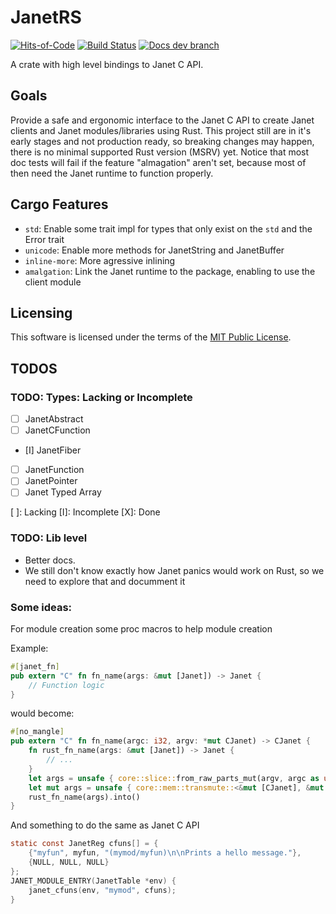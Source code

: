# JanetRS

[![Hits-of-Code](https://hitsofcode.com/github/GrayJack/janetrs)](https://hitsofcode.com/view/github/GrayJack/janetrs)
[![Build Status](https://github.com/GrayJack/janetrs/workflows/Check%20and%20Test/badge.svg)](https://github.com/GrayJack/janetrs/actions)
[![Docs dev branch](https://img.shields.io/badge/Docs-dev%20branch-blue)](https://grayjack.github.io/janetrs/janetrs/index.html)

A crate with high level bindings to Janet C API.

## Goals
Provide a safe and ergonomic interface to the Janet C API to create Janet clients and
Janet modules/libraries using Rust.
This project still are in it's early stages and not production ready, so breaking changes may
happen, there is no minimal supported Rust version (MSRV) yet.
Notice that most doc tests will fail if the feature "almagation" aren't set, because
most of then need the Janet runtime to function properly.

## Cargo Features
- `std`: Enable some trait impl for types that only exist on the `std` and the Error
trait
- `unicode`: Enable more methods for JanetString and JanetBuffer
- `inline-more`: More agressive inlining
- `amalgation`: Link the Janet runtime to the package, enabling to use the client module

## Licensing
This software is licensed under the terms of the [MIT Public License](./LICENSE).

## TODOS
### TODO: Types: Lacking or Incomplete
 - [ ] JanetAbstract
 - [ ] JanetCFunction
 - [I] JanetFiber
 - [ ] JanetFunction
 - [ ] JanetPointer
 - [ ] Janet Typed Array

 [ ]: Lacking
 [I]: Incomplete
 [X]: Done

### TODO: Lib level
 - Better docs.
 - We still don't know exactly how Janet panics would work on Rust, so we need to
   explore that and documment it

### Some ideas:
For module creation some proc macros to help module creation

Example:
```rust
#[janet_fn]
pub extern "C" fn fn_name(args: &mut [Janet]) -> Janet {
    // Function logic
}
```

would become:
```rust
#[no_mangle]
pub extern "C" fn fn_name(argc: i32, argv: *mut CJanet) -> CJanet {
    fn rust_fn_name(args: &mut [Janet]) -> Janet {
        // ...
    }
    let args = unsafe { core::slice::from_raw_parts_mut(argv, argc as usize) };
    let mut args = unsafe { core::mem::transmute::<&mut [CJanet], &mut [Janet]>(args) };
    rust_fn_name(args).into()
}
```

And something to do the same as Janet C API
```c
static const JanetReg cfuns[] = {
    {"myfun", myfun, "(mymod/myfun)\n\nPrints a hello message."},
    {NULL, NULL, NULL}
};
JANET_MODULE_ENTRY(JanetTable *env) {
    janet_cfuns(env, "mymod", cfuns);
}
```
